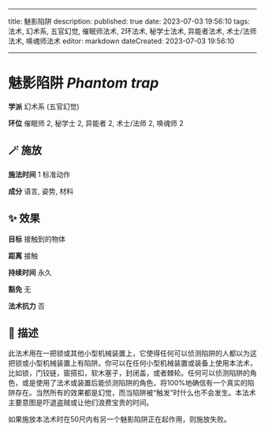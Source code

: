 
---
title: 魅影陷阱
description: 
published: true
date: 2023-07-03 19:56:10
tags: 法术, 幻术系, 五官幻觉, 催眠师法术, 2环法术, 秘学士法术, 异能者法术, 术士/法师法术, 唤魂师法术
editor: markdown
dateCreated: 2023-07-03 19:56:10

---

# **魅影陷阱** *Phantom trap*

**学派** 幻术系 (五官幻觉) 

**环位** 催眠师 2, 秘学士 2, 异能者 2, 术士/法师 2, 唤魂师 2

## 🪄 施放

**施法时间** 1 标准动作

**成分** 语言, 姿势, 材料

## ✨ 效果 

**目标** 接触到的物体 

**距离** 接触  

**持续时间** 永久 

**豁免** 无

**法术抗力** 否

## 📖 描述

此法术用在一把锁或其他小型机械装置上，它使得任何可以侦测陷阱的人都以为这把锁或小型机械装置上有陷阱。你可以在任何小型机械装置或装备上使用本法术，比如锁，门铰链，窗搭扣，软木塞子，封闭盖，或者棘轮。任何可以侦测陷阱的角色，或是使用了法术或装置后能侦测陷阱的角色，将100%地确信有一个真实的陷阱存在。当然所有的效果都是幻觉，而当陷阱被“触发”时什么也不会发生。本法术主要意图是吓退盗贼或让他们浪费宝贵的时间。

如果施放本法术时在50尺内有另一个魅影陷阱正在起作用，则施放失败。
    